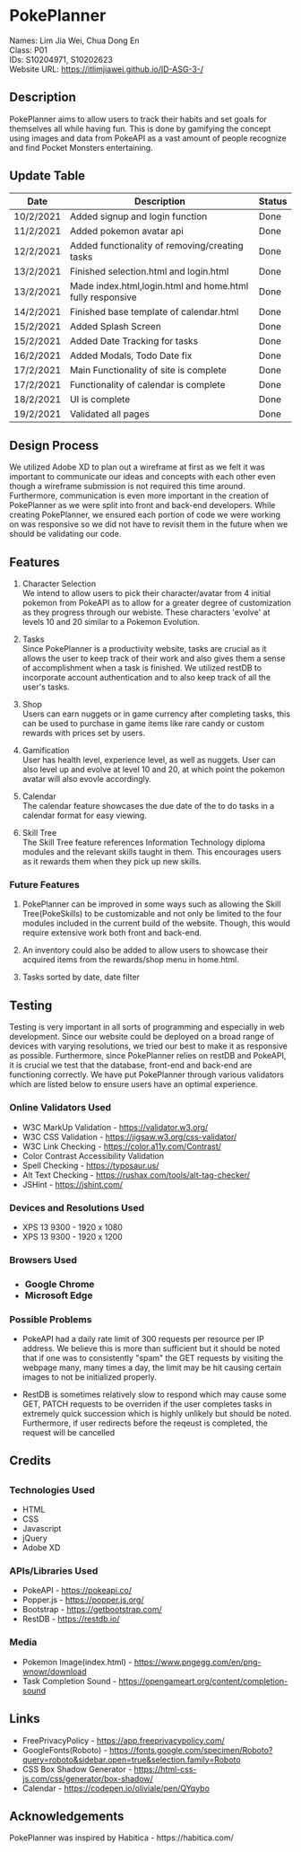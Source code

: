 <h1>PokePlanner</h1>

Names: Lim Jia Wei, Chua Dong En<br>
Class: P01<br>
IDs: S10204971, S10202623 <br>
Website URL: https://itlimjiawei.github.io/ID-ASG-3-/<br>

<h2>Description</h2>

PokePlanner aims to allow users to track their habits and set goals for themselves all while having fun. This is done by gamifying the concept using images and data from PokeAPI as a vast amount of people recognize and find Pocket Monsters entertaining.

<h2>Update Table</h2>

Date        | Description                                               | Status
----------- | --------------------------------------------------------- | ------
10/2/2021   | Added signup and login function                           |  Done 
11/2/2021   | Added pokemon avatar api                                  |  Done 
12/2/2021   | Added functionality of removing/creating tasks            |  Done 
13/2/2021   | Finished selection.html and login.html                    |  Done
13/2/2021   | Made index.html,login.html and home.html fully responsive |  Done 
14/2/2021   | Finished base template of calendar.html                   |  Done 
15/2/2021   | Added Splash Screen                                       |  Done 
15/2/2021   | Added Date Tracking for tasks                             |  Done 
16/2/2021   | Added Modals, Todo Date fix                               |  Done 
17/2/2021   | Main Functionality of site is complete                    |  Done 
17/2/2021   | Functionality of calendar is complete                     |  Done 
18/2/2021   | UI is complete                                            |  Done 
19/2/2021   | Validated all pages                                       |  Done 
 



<h2>Design Process</h2>

<p>We utilized Adobe XD to plan out a wireframe at first as we felt it was important to communicate our ideas and concepts with each other even though a wireframe submission is not required this time around. Furthermore, communication is even more important in the creation of PokePlanner as we were split into front and back-end developers. While creating PokePlanner, we ensured each portion of code we were working on was responsive so we did not have to revisit them in the future when we should be validating our code.</p>

<h2>Features</h2>

1. Character Selection<br>
We intend to allow users to pick their character/avatar from 4 initial pokemon from PokeAPI as to allow for a greater degree of customization as they progress through our webiste. These characters 'evolve' at levels 10 and 20 similar to a Pokemon Evolution.

2. Tasks <br>
Since PokePlanner is a productivity website, tasks are crucial as it allows the user to keep track of their work and also gives them a sense of accomplishment when a task is finished. We utilized restDB to incorporate account authentication and to also keep track of all the user's tasks.

3. Shop <br>
Users can earn nuggets or in game currency after completing tasks, this can be used to purchase in game items like rare candy or custom rewards with prices set by users.

4. Gamification <br>
User has health level, experience level, as well as nuggets. User can also level up and evolve at level 10 and 20, at which point the pokemon avatar will also evovle accordingly.

5. Calendar <br>
The calendar feature showcases the due date of the to do tasks in a calendar format for easy viewing.

6. Skill Tree <br>
The Skill Tree feature references Information Technology diploma modules and the relevant skills taught in them. This encourages users as it rewards them when they pick up new skills.



<h3>Future Features</h3>

1. PokePlanner can be improved in some ways such as allowing the Skill Tree(PokeSkills) to be customizable and not only be limited to the four modules included in the current build of the website. Though, this would require extensive work both front and back-end.

2. An inventory could also be added to allow users to showcase their acquired items from the rewards/shop menu in home.html. 
   
3. Tasks sorted by date, date filter



<h2>Testing</h2>

<P> Testing is very important in all sorts of programming and especially in web development. Since our website could be deployed on a broad range of devices with varying resolutions, we tried our best to make it as responsive as possible. Furthermore, since PokePlanner relies on restDB and PokeAPI, it is crucial we test that the database, front-end and back-end are functioning correctly. We have put PokePlanner through various validators which are listed below to ensure users have an optimal experience.</p>

<h3>Online Validators Used</h3>

* W3C MarkUp Validation - https://validator.w3.org/
* W3C CSS Validation - https://jigsaw.w3.org/css-validator/
* W3C Link Checking - https://color.a11y.com/Contrast/
* Color Contrast Accessibility Validation
* Spell Checking - https://typosaur.us/
* Alt Text Checking - https://rushax.com/tools/alt-tag-checker/
* JSHint - https://jshint.com/


<h3>Devices and Resolutions Used</h3>

* XPS 13 9300 - 1920 x 1080
* XPS 13 9300 - 1920 x 1200


<h3>Browsers Used<h3>

* Google Chrome
* Microsoft Edge


<h3>Possible Problems</h3>

* PokeAPI had a daily rate limit of 300 requests per resource per IP address. We believe this is more than sufficient but it should be noted that if one was to consistently "spam" the GET requests by visiting the webpage many, many times a day, the limit may be hit causing certain images to not be initialized properly.

* RestDB is sometimes relatively slow to respond which may cause some GET, PATCH requests to be overriden if the user completes tasks in extremely quick succession which is highly unlikely but should be noted. Furthermore, if user redirects before the reqeust is completed, the request will be cancelled


<h2>Credits<h2>

<h3>Technologies Used</h3>

* HTML
* CSS
* Javascript
* jQuery
* Adobe XD 



<h3>APIs/Libraries Used</h3>

* PokeAPI - https://pokeapi.co/
* Popper.js - https://popper.js.org/
* Bootstrap - https://getbootstrap.com/
* RestDB - https://restdb.io/


<h3>Media</h3>

* Pokemon Image(index.html) - https://www.pngegg.com/en/png-wnowr/download
* Task Completion Sound - https://opengameart.org/content/completion-sound

<h2>Links</h2>

* FreePrivacyPolicy - https://app.freeprivacypolicy.com/<br>
* GoogleFonts(Roboto) - https://fonts.google.com/specimen/Roboto?query=roboto&sidebar.open=true&selection.family=Roboto<br>
* CSS Box Shadow Generator - https://html-css-js.com/css/generator/box-shadow/
* Calendar - https://codepen.io/oliviale/pen/QYqybo

<h2>Acknowledgements</h2>

<p>PokePlanner was inspired by Habitica - https://habitica.com/</p>


